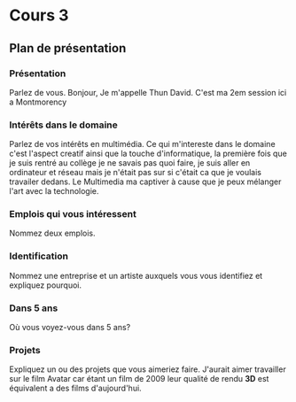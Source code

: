 # Cours 3
## Plan de présentation

### Présentation
Parlez de vous. 
Bonjour, Je m'appelle Thun David. C'est ma 2em session ici a Montmorency

### Intérêts dans le domaine
Parlez de vos intérêts en multimédia. 
Ce qui m'intereste dans le domaine c'est l'aspect creatif ainsi que la touche d'informatique, la première fois que je suis rentré au collège je ne savais pas quoi faire, je suis aller en ordinateur et réseau mais je n'était pas sur si c'était ca que je voulais travailer dedans. Le Multimedia ma captiver à cause que je peux mélanger l'art avec la technologie.

### Emplois qui vous intéressent
Nommez deux emplois.

### Identification
Nommez une entreprise et un artiste auxquels vous vous identifiez et expliquez pourquoi. 

### Dans 5 ans
Où vous voyez-vous dans 5 ans? 

### Projets
Expliquez un ou des projets que vous aimeriez faire. 
J'aurait aimer travailler sur le film Avatar car étant un film de 2009 leur qualité de rendu **3D** est équivalent a des films d'aujourd'hui.

